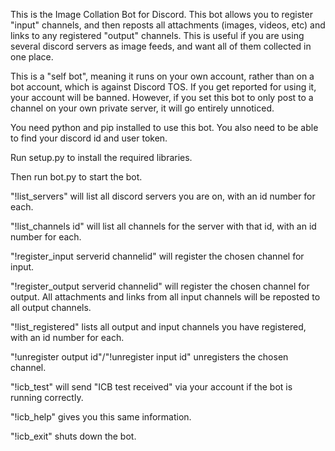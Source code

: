 This is the Image Collation Bot for Discord. This bot allows you to register "input" channels, and then reposts all attachments (images, videos, etc) and links to any registered "output" channels. This is useful if you are using several discord servers as image feeds, and want all of them collected in one place.

This is a "self bot", meaning it runs on your own account, rather than on a bot account, which is against Discord TOS. If you get reported for using it, your account will be banned. However, if you set this bot to only post to a channel on your own private server, it will go entirely unnoticed.

You need python and pip installed to use this bot. You also need to be able to find your discord id and user token.

Run setup.py to install the required libraries.

Then run bot.py to start the bot.

"!list_servers" will list all discord servers you are on, with an id number for each.

"!list_channels id" will list all channels for the server with that id, with an id number for each.

"!register_input serverid channelid" will register the chosen channel for input.

"!register_output serverid channelid" will register the chosen channel for output. All attachments and links from all input channels will be reposted to all output channels.

"!list_registered" lists all output and input channels you have registered, with an id number for each.

"!unregister output id"/"!unregister input id" unregisters the chosen channel.

"!icb_test" will send "ICB test received" via your account if the bot is running correctly.

"!icb_help" gives you this same information.

"!icb_exit" shuts down the bot.
